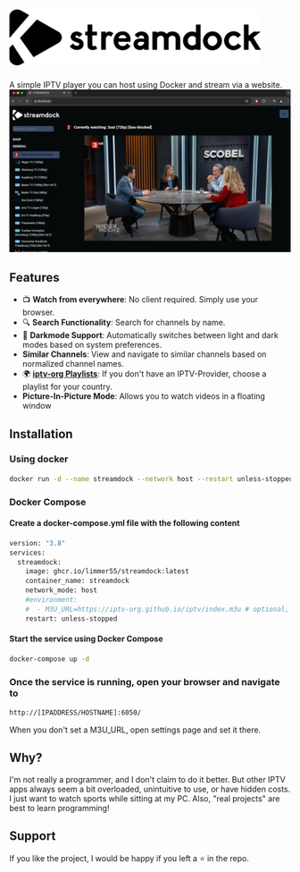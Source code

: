 # <img height="100px" src="./images/logo.png" />
A simple IPTV player you can host using Docker and stream via a website.
![screenshot](https://github.com/Limmer55/streamdock/blob/main/images/Screenshot1.png?raw=true)
## Features
- 📺 **Watch from everywhere**: No client required. Simply use your browser.
- 🔍 **Search Functionality**: Search for channels by name.
- 🌙 **Darkmode Support**: Automatically switches between light and dark modes based on system preferences.
- **Similar Channels**: View and navigate to similar channels based on normalized channel names. 
- 🌍 [**iptv-org Playlists**](https://github.com/iptv-org/iptv): If you don't have an IPTV-Provider, choose a playlist for your country.
- **Picture-In-Picture Mode**: Allows you to watch videos in a floating window


## Installation
### Using docker
```bash
docker run -d --name streamdock --network host --restart unless-stopped ghcr.io/lkenner/m3u8player:latest

```
### Docker Compose
#### Create a docker-compose.yml file with the following content
```bash
version: "3.8"
services:
  streamdock:
    image: ghcr.io/limmer55/streamdock:latest
    container_name: streamdock
    network_mode: host
    #environment:
    #  - M3U_URL=https://iptv-org.github.io/iptv/index.m3u # optional, can be set in app-settings
    restart: unless-stopped
```
#### Start the service using Docker Compose
```bash
docker-compose up -d
```

### Once the service is running, open your browser and navigate to
```bash
http://[IPADDRESS/HOSTNAME]:6050/
```
When you don't set a M3U_URL, open settings page and set it there.


## Why?
I'm not really a programmer, and I don't claim to do it better.
But other IPTV apps always seem a bit overloaded, unintuitive to use, or have hidden costs.
I just want to watch sports while sitting at my PC.
Also, "real projects" are best to learn programming!

## Support
If you like the project, I would be happy if you left a ⭐️ in the repo.
